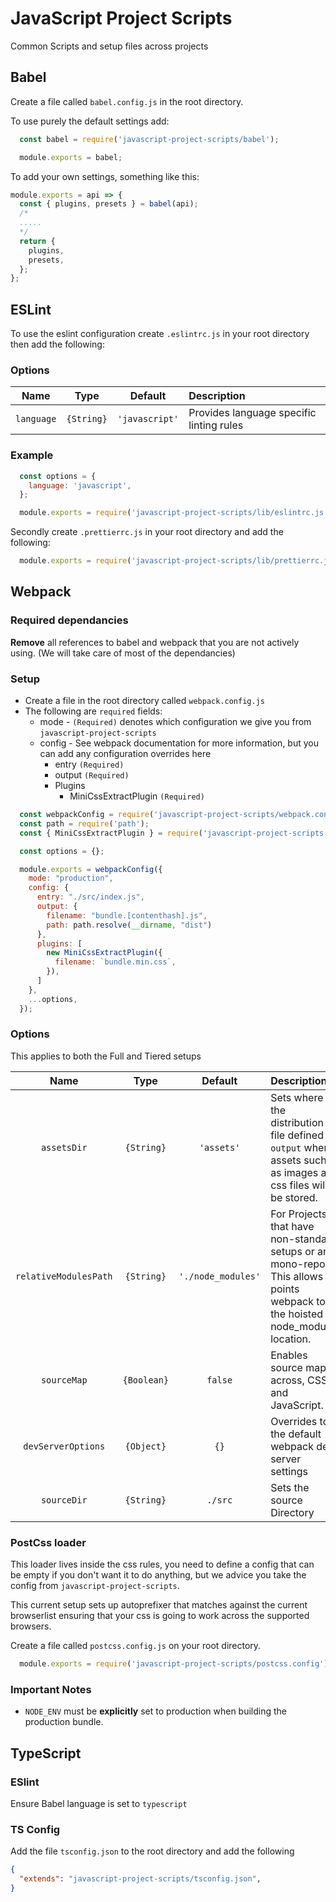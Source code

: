 # JavaScript Project Scripts
Common Scripts and setup files across projects

## Babel

Create a file called `babel.config.js` in the root directory. 

To use purely the default settings add:

```js 
  const babel = require('javascript-project-scripts/babel');

  module.exports = babel;
```

To add your own settings, something like this:
```js
module.exports = api => {
  const { plugins, presets } = babel(api);
  /*
  .....
  */
  return {
    plugins,
    presets,
  };
};
```

## ESLint
To use the eslint configuration create `.eslintrc.js` in your root directory then add the following:

### Options

|Name|Type|Default|Description|
|:--:|:--:|:-----:|:----------|
|`language`|`{String}`|`'javascript'`|Provides language specific linting rules|

### Example
```js
  const options = {
    language: 'javascript',
  };

  module.exports = require('javascript-project-scripts/lib/eslintrc.js')(options);
```

Secondly create `.prettierrc.js` in your root directory and add the following:

```js
  module.exports = require('javascript-project-scripts/lib/prettierrc.js');
```

## Webpack

### Required dependancies
**Remove** all references to babel and webpack that you are not actively using. (We will take care of most of the dependancies)

### Setup
- Create a file in the root directory called `webpack.config.js`
- The following are `required` fields:
  - mode - `(Required)` denotes which configuration we give you from `javascript-project-scripts`
  - config - See webpack documentation for more information, but you can add any configuration overrides here
    - entry `(Required)`
    - output `(Required)`
    - Plugins
      - MiniCssExtractPlugin `(Required)`

```js
  const webpackConfig = require('javascript-project-scripts/webpack.config');
  const path = require('path');
  const { MiniCssExtractPlugin } = require('javascript-project-scripts');

  const options = {};

  module.exports = webpackConfig({
    mode: "production",
    config: {
      entry: "./src/index.js",
      output: {
        filename: "bundle.[contenthash].js",
        path: path.resolve(__dirname, "dist")
      },
      plugins: [ 
        new MiniCssExtractPlugin({
          filename: `bundle.min.css`,
        }),
      ]
    },
    ...options,
  });
```

### Options
This applies to both the Full and Tiered setups

|Name|Type|Default|Description|
|:--:|:--:|:-----:|:----------|
|`assetsDir`|`{String}`|`'assets'`|Sets where in the distribution file defined in `output` where assets such as images and css files will be stored.|
|`relativeModulesPath`|`{String}`|`'./node_modules'`|For Projects that have non-standard setups or are mono-repos. This allows points webpack to the hoisted node_modules location.|
|`sourceMap`|`{Boolean}`|`false`|Enables source maps across, CSS and JavaScript.|
|`devServerOptions`|`{Object}`|`{}`|Overrides to the default webpack dev server settings|
|`sourceDir`|`{String}`|`./src`|Sets the source Directory|

### PostCss loader
This loader lives inside the css rules, you need to define a config that can be empty if you don't want it to do anything, but we advice you take the config from `javascript-project-scripts`.

This current setup sets up autoprefixer that matches against the current browserlist ensuring that your css is going to work across the supported browsers.

Create a file called `postcss.config.js` on your root directory.
```js
  module.exports = require('javascript-project-scripts/postcss.config');
```
  
 

### Important Notes
- `NODE_ENV` must be **explicitly** set to production when building the production bundle.

## TypeScript
### ESlint
Ensure Babel language is set to `typescript`

### TS Config
Add the file `tsconfig.json` to the root directory and add the following
```json
{
  "extends": "javascript-project-scripts/tsconfig.json",
}
```